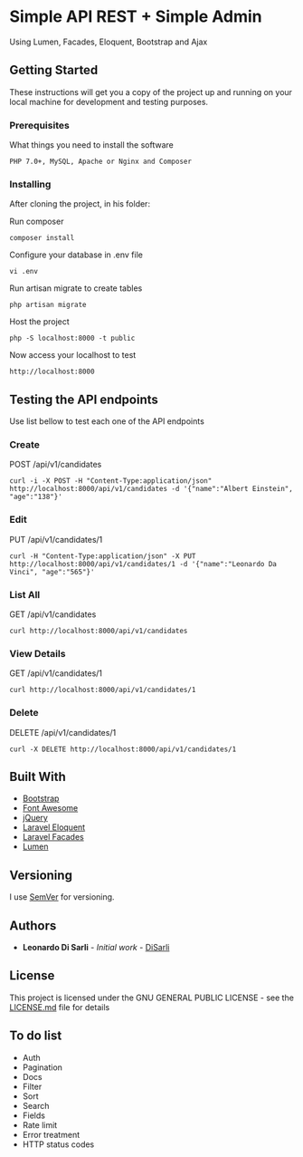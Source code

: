 # Simple API REST + Simple Admin

Using Lumen, Facades, Eloquent, Bootstrap and Ajax

## Getting Started

These instructions will get you a copy of the project up and running on your local machine for development and testing purposes.

### Prerequisites

What things you need to install the software

```
PHP 7.0+, MySQL, Apache or Nginx and Composer
```

### Installing

After cloning the project, in his folder:

Run composer

```
composer install
```

Configure your database in .env file

```
vi .env
```

Run artisan migrate to create tables

```
php artisan migrate
```

Host the project

```
php -S localhost:8000 -t public
```

Now access your localhost to test

```
http://localhost:8000
```

## Testing the API endpoints

Use list bellow to test each one of the API endpoints

### Create

POST /api/v1/candidates

```
curl -i -X POST -H "Content-Type:application/json" http://localhost:8000/api/v1/candidates -d '{"name":"Albert Einstein", "age":"138"}'
```

### Edit

PUT /api/v1/candidates/1

```
curl -H "Content-Type:application/json" -X PUT http://localhost:8000/api/v1/candidates/1 -d '{"name":"Leonardo Da Vinci", "age":"565"}'
```

### List All

GET /api/v1/candidates

```
curl http://localhost:8000/api/v1/candidates
```

### View Details

GET /api/v1/candidates/1

```
curl http://localhost:8000/api/v1/candidates/1
```

### Delete

DELETE /api/v1/candidates/1

```
curl -X DELETE http://localhost:8000/api/v1/candidates/1
```

## Built With

* [Bootstrap](https://getbootstrap.com)
* [Font Awesome](http://fontawesome.io)
* [jQuery](https://jquery.com)
* [Laravel Eloquent](https://laravel.com/docs/5.5/eloquent)
* [Laravel Facades](https://laravel.com/docs/5.5/facades)
* [Lumen](https://lumen.laravel.com)

## Versioning

I use [SemVer](http://semver.org/) for versioning. 

## Authors

* **Leonardo Di Sarli** - *Initial work* - [DiSarli](http://disarli.com.br)

## License

This project is licensed under the GNU GENERAL PUBLIC LICENSE - see the [LICENSE.md](LICENSE.md) file for details

## To do list

* Auth
* Pagination
* Docs
* Filter
* Sort
* Search
* Fields
* Rate limit
* Error treatment
* HTTP status codes
